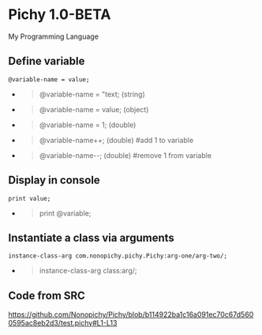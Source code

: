 # Pichy 1.0-BETA
My Programming Language
## Define variable
```
@variable-name = value;
```
- > @variable-name = "text; (string)
- > @variable-name = value; (object)
- > @variable-name = 1; (double)
- > @variable-name++; (double) #add 1 to variable
- > @variable-name--; (double) #remove 1 from variable

## Display in console
```
print value;
```
- > print @variable;
## Instantiate a class via arguments
```
instance-class-arg com.nonopichy.pichy.Pichy:arg-one/arg-two/;
```
- > instance-class-arg class:arg/;

## Code from SRC

https://github.com/Nonopichy/Pichy/blob/b114922ba1c16a091ec70c67d5600595ac8eb2d3/test.pichy#L1-L13
